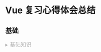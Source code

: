 # Vue 复习心得体会总结

## 基础
<details>
    <summary style="color: #b1b1b1;"><span style="font-size: 17px; ">基础知识</span></summary>



### 一、安装

<details>
    <summary style="color: #b1b1b1;"><span style="font-size: 17px; ">展开内容详情</span></summary>

1. 安装方式：
* **CDN** - 功能：用于制作原型或学习。注意：生产环境，明确版本号和构建文件。
* **NPM** - 功能：构建大型应用。能很好的和 webpack 或 Browserify 模块打包器配合使用。
* **CLI** - 功能： 为单页面应用快速搭建繁杂的脚手架。（./vue-cli-base.md 对vue-cli教程的阅读）
2. 不同的构建版本
* 完整版
* 编译器
* 运行时

  **使用：**
    * 需要在客户端编译模板（比如传入一个字符串给 `template` 选项，过挂载一个元素上并以其 DOM 内部的 HTML 作为模板），需要加上编译器，即完整版。
    * 生产包中不需要编译器，所以只用运行时版本。

</details>




### 二、介绍

<details>
    <summary style="color: #b1b1b1;"><span style="font-size: 17px; ">展开内容详情</span></summary>

#### (一)、Vue 是什么？
* Vue (读音 /vjuː/，类似于 view) 是一套用于构建用户界面的渐进式框架。与其它大型框架不同的是，Vue 被设计为可以自底向上逐层应用。Vue 的核心库只关注视图层，不仅易于上手，还便于与第三方库或既有项目整合。另一方面，当与现代化的工具链以及各种支持类库结合使用时，Vue 也完全能够为复杂的单页应用提供驱动。
* 所有东西都是 _**响应式**_ 的。

#### (二)、起步
###### 1. 安装 - （见上一部分）

示例：
```javascript
    var app = new Vue({
      el: '#app',
      data: {
        message: 'Hello Vue!',
        description: '鼠标悬停信息',
        seen: true,
        todos: [
          { text: '学习 JavaScript' },
          { text: '学习 Vue' },
          { text: '整个牛项目' }
        ]  
      }
    })
```

###### 2. 声明式渲染（ `{{}} 、v-` ）
* 方式： 
  * 文本插值（ {{}} ）
  * 指令( v- )绑定元素。
    
    ```html
    <div id="app" v-title="description" > {{ message }} </div>
     ```
    
    * 所有东西都是 _**响应式**_ 的。
    * **注意**：我们不再和 HTML 直接交互，而是将应用挂载到一个DOM元素上。HTML 只是入口。

###### 3. 条件与循环（`v-if、v-for`）
```html
<div id="app"> 
  <p v-if="seen">现在你看到我了</p> 
  <ol>
    <li v-for="todo in todos">
      {{ todo.text }}
    </li>
  </ol>
</div>
```
###### 3. 处理用户输入( v-on:click、v-model )
```html
<!--v-on:click-->
<button v-on:click="reverseMessage">反转消息</button>
<!--v-model 双向绑定-->
<input v-model="message">
```

###### 4. 组件化应用构建( component )
```javascript
Vue.component('todo-item', {
  props: ['todo'],
  template: '<li>{{ todo.text }}</li>'
})
```

> <div style="color: rebeccapurple; font-weight: bold; " >➣ 与自定义元素的关系</div>
> 
> 它是 Web 组件规范的一部分，这是因为 Vue 的组件语法部分参考了该规范。例如 Vue 组件实现了 Slot API 与 is attribute。但是，还是有几个关键差别：
>   * Web Components 规范已经完成并通过，但未被所有浏览器原生实现。目前 Safari 10.1+、Chrome 54+ 和 Firefox 63+ 原生支持 Web Components。相比之下，**Vue 组件不需要任何 polyfill**，并且在所有支持的浏览器 (IE9 及更高版本) 之下表现一致。必要时，Vue 组件也可以包装于原生自定义元素之内。
> 
>   * Vue 组件提供了纯自定义元素所不具备的一些重要功能，最突出的是**跨组件数据流、自定义事件通信以及构建工具集成**。
> 
> 虽然 Vue 内部没有使用自定义元素，不过在应用使用自定义元素、或以自定义元素形式发布时，依然有很好的互操作性。Vue CLI 也支持将 Vue 组件构建成为原生的自定义元素。
> 

</details>

### 三、Vue 实例
<details>
    <summary style="color: #b1b1b1;"><span style="font-size: 17px; ">展开内容详情</span></summary>

#### (一)、创建一个 Vue 实例
```javascript
var vm = new Vue({
    // 选项
})
```
* 没有完全遵循MVVM模型
* 可以传入一个选项对象，来创建你想要的行为。
* 一个Vue应用由一个通过`new Vue`创建的根**Vue**实例，以及可选的嵌套的、可复用的组件树组成。
* 所有的 Vue 组件都是 Vue 实例，并且接受相同的选项对象 (一些根实例特有的选项除外)。
  选项对象：
    * [选项/数据](https://cn.vuejs.org/v2/api/#%E9%80%89%E9%A1%B9-%E6%95%B0%E6%8D%AE)
        * data - Object/Funtion  、  
      * props-Array<string>|Object  、 
      *  propsData - {[key:string]:any}  、 
      * computed - {[key: string]: Function|{get:Function, set: Function}}  、 
      * methods - {[key: string]: Function}   、 
      * watch - {[key: string]: string|Function|Object|Array}。
      
    * [选项/DOM](https://cn.vuejs.org/v2/api/#%E9%80%89%E9%A1%B9-DOM)
      * el - string| Element、
      * template - string、
      * render - (createElement: ()=> VNode)=> VNode、
      * renderError - (createElement: ()=>VNode,errror:Error) => VNode


#### (二)、数据（property）与方法
```javascript
var data = { a: 1 }
var vm = new Vue({
  el: '#example',
  data: data
})
```
* data
    * 当一个 Vue 实例被创建时，它将 data 对象中的所有的 property 加入到 Vue 的**响应式系统**中。**例外是使用 `Object.freeze()`**。
    * 注意的是只有当实例被创建时就已经存在于 data 中的 property 才是响应式的。
* Vue 实例还暴露了一些有用的实例 property 与方法。它们都有前缀 $，以便与用户定义的 property 区分开来。
  * 实例 property ：
      * `vm.$data - Object`
      * `vm.$props - Object`
      * `vm.$el - Element`
      * `vm.$options - Object`,
      * `vm.$parent - Vue instance`
      * `vm.$root - Vue instance`
      * `vm.children - Array<Vue instance>`
      * `vm.$solts - {{[name:string]: ?Array<VNode>}}`
      * `vm.$scoppedSlots - {[name:string]: props => Array<VNode> | undefined}` 
      * `vm.$refs - Object`
      * `vm.$isServer - Boolean`
      * `vm.$attrs - {[key: string]: string}`
      * `vm.listeners - { [key: string]: Function | Array<Function> }`
  * 实例方法 / 数据、事件、生命周期
      
    数据
    * `vm.$watch`
    * `vm.$set`
    * `vm.$delete`

    事件
    * `vm.$on`
    * `vm.once`
    * `vm.$emit`
    * `vm.$off`

    生命周期
    * `vm.$mount`
    * `vm.$forceUpdate`
    * `vm.$nextTick`
    * `vm.$destroy`

#### (三)、实例生命周期钩子
* 每个 Vue 实例在被创建时都要经过一系列的初始化过程，会运行一些叫做生命周期钩子的函数，给了用户在不同阶段添加自己的代码的机会。
* 注意：不要在选项 property 或回调上使用箭头函数，因为箭头函数并没有 this。
* 生命周期图示

<img src="https://github.com/yuanweiqianyu/interview/blob/master/07Vue/src/imgs/lifecycle.png" alt="生命周期图示">


  
</details>



</details>







